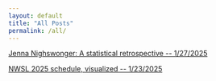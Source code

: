 ```yaml
---
layout: default
title: "All Posts"
permalink: /all/
---
```


[Jenna Nighswonger: A statistical retrospective -- 1/27/2025](nighswonger.html)

[NWSL 2025 schedule, visualized -- 1/23/2025](schedule.html)

